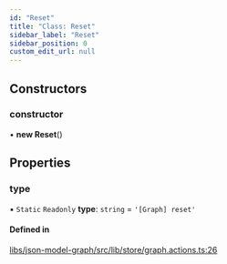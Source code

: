 ```yaml
---
id: "Reset"
title: "Class: Reset"
sidebar_label: "Reset"
sidebar_position: 0
custom_edit_url: null
---
```


## Constructors

### constructor

• **new Reset**()

## Properties

### type

▪ `Static` `Readonly` **type**: `string` = `'[Graph] reset'`

#### Defined in

[libs/json-model-graph/src/lib/store/graph.actions.ts:26](https://github.com/cognizone/ng-cognizone/blob/0401c67/libs/json-model-graph/src/lib/store/graph.actions.ts#L26)
